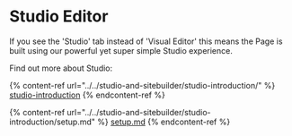 # Studio Editor

If you see the 'Studio' tab instead of 'Visual Editor' this means the Page is built using our powerful yet super simple Studio experience.

Find out more about Studio:

{% content-ref url="../../studio-and-sitebuilder/studio-introduction/" %}
[studio-introduction](../../studio-and-sitebuilder/studio-introduction/)
{% endcontent-ref %}

{% content-ref url="../../studio-and-sitebuilder/studio-introduction/setup.md" %}
[setup.md](../../studio-and-sitebuilder/studio-introduction/setup.md)
{% endcontent-ref %}
